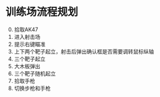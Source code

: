 # 训练场流程规划
0. 拾取AK47
1. 进入射击场
2. 提示右键瞄准
3. 上下两个靶子起立，射击后弹出确认框是否需要调转鼠标纵轴
4. 三个靶子起立
5. 大木板弹出
6. 三个靶子随机起立
7. 拾取手枪
8. 切换步枪和手枪